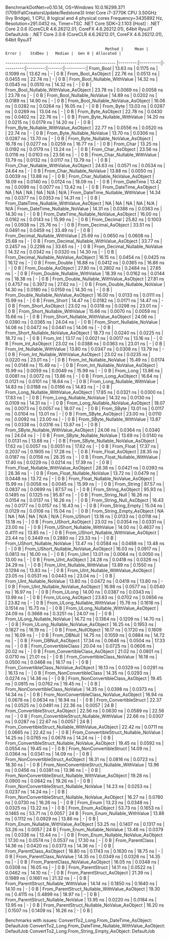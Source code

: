 
BenchmarkDotNet=v0.10.14, OS=Windows 10.0.16299.371 (1709/FallCreatorsUpdate/Redstone3)
Intel Core i7-3770K CPU 3.50GHz (Ivy Bridge), 1 CPU, 8 logical and 4 physical cores
Frequency=3435892 Hz, Resolution=291.0452 ns, Timer=TSC
.NET Core SDK=2.1.103
  [Host]     : .NET Core 2.0.6 (CoreCLR 4.6.26212.01, CoreFX 4.6.26212.01), 64bit RyuJIT
  DefaultJob : .NET Core 2.0.6 (CoreCLR 4.6.26212.01, CoreFX 4.6.26212.01), 64bit RyuJIT


                                                Method |     Mean |     Error |    StdDev |   Median |  Gen 0 | Allocated |
------------------------------------------------------ |---------:|----------:|----------:|---------:|-------:|----------:|
                                             From_Bool | 13.63 ns | 0.1175 ns | 0.1099 ns | 13.62 ns |      - |       0 B |
                                    From_Bool_AsObject | 22.76 ns | 0.0513 ns | 0.0455 ns | 22.74 ns |      - |       0 B |
                          From_Bool_Nullable_WithValue | 14.32 ns | 0.0545 ns | 0.0510 ns | 14.32 ns |      - |       0 B |
                 From_Bool_Nullable_WithValue_AsObject | 23.78 ns | 0.0069 ns | 0.0058 ns | 23.78 ns |      - |       0 B |
                            From_Bool_Nullable_NoValue | 14.89 ns | 0.0202 ns | 0.0189 ns | 14.90 ns |      - |       0 B |
                   From_Bool_Nullable_NoValue_AsObject | 16.06 ns | 0.0282 ns | 0.0264 ns | 16.05 ns |      - |       0 B |
                                             From_Byte | 13.03 ns | 0.0287 ns | 0.0269 ns | 13.04 ns |      - |       0 B |
                                    From_Byte_AsObject | 22.78 ns | 0.0430 ns | 0.0402 ns | 22.76 ns |      - |       0 B |
                          From_Byte_Nullable_WithValue | 14.20 ns | 0.0215 ns | 0.0179 ns | 14.20 ns |      - |       0 B |
                 From_Byte_Nullable_WithValue_AsObject | 22.77 ns | 0.0556 ns | 0.0520 ns | 22.74 ns |      - |       0 B |
                            From_Byte_Nullable_NoValue | 13.70 ns | 0.0306 ns | 0.0287 ns | 13.70 ns |      - |       0 B |
                   From_Byte_Nullable_NoValue_AsObject | 16.78 ns | 0.0277 ns | 0.0259 ns | 16.77 ns |      - |       0 B |
                                             From_Char | 13.25 ns | 0.0192 ns | 0.0179 ns | 13.24 ns |      - |       0 B |
                                    From_Char_AsObject | 23.56 ns | 0.0116 ns | 0.0103 ns | 23.56 ns |      - |       0 B |
                          From_Char_Nullable_WithValue | 13.79 ns | 0.0132 ns | 0.0117 ns | 13.79 ns |      - |       0 B |
                 From_Char_Nullable_WithValue_AsObject | 24.63 ns | 0.0571 ns | 0.0534 ns | 24.64 ns |      - |       0 B |
                            From_Char_Nullable_NoValue | 13.88 ns | 0.0050 ns | 0.0039 ns | 13.88 ns |      - |       0 B |
                   From_Char_Nullable_NoValue_AsObject | 18.09 ns | 0.0140 ns | 0.0124 ns | 18.09 ns |      - |       0 B |
                                         From_DateTime | 13.42 ns | 0.0099 ns | 0.0077 ns | 13.42 ns |      - |       0 B |
                                From_DateTime_AsObject |       NA |        NA |        NA |       NA |    N/A |       N/A |
                      From_DateTime_Nullable_WithValue | 14.34 ns | 0.0377 ns | 0.0353 ns | 14.31 ns |      - |       0 B |
             From_DateTime_Nullable_WithValue_AsObject |       NA |        NA |        NA |       NA |    N/A |       N/A |
                        From_DateTime_Nullable_NoValue | 14.31 ns | 0.0388 ns | 0.0363 ns | 14.30 ns |      - |       0 B |
               From_DateTime_Nullable_NoValue_AsObject | 16.00 ns | 0.0162 ns | 0.0143 ns | 15.99 ns |      - |       0 B |
                                          From_Decimal | 25.82 ns | 0.1003 ns | 0.0938 ns | 25.76 ns |      - |       0 B |
                                 From_Decimal_AsObject | 33.51 ns | 0.0491 ns | 0.0459 ns | 33.49 ns |      - |       0 B |
                       From_Decimal_Nullable_WithValue | 25.69 ns | 0.0650 ns | 0.0608 ns | 25.68 ns |      - |       0 B |
              From_Decimal_Nullable_WithValue_AsObject | 33.77 ns | 0.2457 ns | 0.2298 ns | 33.65 ns |      - |       0 B |
                         From_Decimal_Nullable_NoValue | 14.32 ns | 0.0342 ns | 0.0320 ns | 14.30 ns |      - |       0 B |
                From_Decimal_Nullable_NoValue_AsObject | 16.15 ns | 0.0454 ns | 0.0425 ns | 16.12 ns |      - |       0 B |
                                           From_Double | 16.88 ns | 0.0412 ns | 0.0365 ns | 16.86 ns |      - |       0 B |
                                  From_Double_AsObject | 27.80 ns | 0.2802 ns | 0.2484 ns | 27.65 ns |      - |       0 B |
                        From_Double_Nullable_WithValue | 18.39 ns | 0.0162 ns | 0.0144 ns | 18.38 ns |      - |       0 B |
               From_Double_Nullable_WithValue_AsObject | 27.81 ns | 0.4757 ns | 0.3972 ns | 27.62 ns |      - |       0 B |
                          From_Double_Nullable_NoValue | 14.30 ns | 0.0180 ns | 0.0159 ns | 14.30 ns |      - |       0 B |
                 From_Double_Nullable_NoValue_AsObject | 16.00 ns | 0.0133 ns | 0.0111 ns | 15.99 ns |      - |       0 B |
                                            From_Short | 14.47 ns | 0.0182 ns | 0.0171 ns | 14.47 ns |      - |       0 B |
                                   From_Short_AsObject | 23.02 ns | 0.0318 ns | 0.0298 ns | 23.01 ns |      - |       0 B |
                         From_Short_Nullable_WithValue | 15.66 ns | 0.0070 ns | 0.0059 ns | 15.66 ns |      - |       0 B |
                From_Short_Nullable_WithValue_AsObject | 24.06 ns | 0.0390 ns | 0.0365 ns | 24.04 ns |      - |       0 B |
                           From_Short_Nullable_NoValue | 14.08 ns | 0.0472 ns | 0.0441 ns | 14.06 ns |      - |       0 B |
                  From_Short_Nullable_NoValue_AsObject | 18.73 ns | 0.0240 ns | 0.0225 ns | 18.72 ns |      - |       0 B |
                                              From_Int | 13.17 ns | 0.0021 ns | 0.0017 ns | 13.16 ns |      - |       0 B |
                                     From_Int_AsObject | 23.02 ns | 0.0388 ns | 0.0363 ns | 23.01 ns |      - |       0 B |
                           From_Int_Nullable_WithValue | 13.80 ns | 0.0347 ns | 0.0308 ns | 13.79 ns |      - |       0 B |
                  From_Int_Nullable_WithValue_AsObject | 23.02 ns | 0.0235 ns | 0.0220 ns | 23.01 ns |      - |       0 B |
                             From_Int_Nullable_NoValue | 15.49 ns | 0.0174 ns | 0.0146 ns | 15.49 ns |      - |       0 B |
                    From_Int_Nullable_NoValue_AsObject | 15.99 ns | 0.0059 ns | 0.0049 ns | 15.99 ns |      - |       0 B |
                                             From_Long | 13.86 ns | 0.0081 ns | 0.0072 ns | 13.86 ns |      - |       0 B |
                                    From_Long_AsObject | 16.64 ns | 0.0121 ns | 0.0101 ns | 16.64 ns |      - |       0 B |
                          From_Long_Nullable_WithValue | 14.83 ns | 0.0188 ns | 0.0166 ns | 14.83 ns |      - |       0 B |
                 From_Long_Nullable_WithValue_AsObject | 17.85 ns | 0.0321 ns | 0.0300 ns | 17.83 ns |      - |       0 B |
                            From_Long_Nullable_NoValue | 14.32 ns | 0.0130 ns | 0.0109 ns | 14.31 ns |      - |       0 B |
                   From_Long_Nullable_NoValue_AsObject | 18.07 ns | 0.0073 ns | 0.0057 ns | 18.07 ns |      - |       0 B |
                                            From_SByte | 13.01 ns | 0.0117 ns | 0.0104 ns | 13.01 ns |      - |       0 B |
                                   From_SByte_AsObject | 23.00 ns | 0.0110 ns | 0.0092 ns | 23.00 ns |      - |       0 B |
                         From_SByte_Nullable_WithValue | 13.87 ns | 0.0338 ns | 0.0316 ns | 13.87 ns |      - |       0 B |
                From_SByte_Nullable_WithValue_AsObject | 24.06 ns | 0.0364 ns | 0.0340 ns | 24.04 ns |      - |       0 B |
                           From_SByte_Nullable_NoValue | 13.69 ns | 0.0140 ns | 0.0131 ns | 13.68 ns |      - |       0 B |
                  From_SByte_Nullable_NoValue_AsObject | 17.62 ns | 0.0057 ns | 0.0051 ns | 17.62 ns |      - |       0 B |
                                            From_Float | 17.37 ns | 0.2037 ns | 0.1905 ns | 17.28 ns |      - |       0 B |
                                   From_Float_AsObject | 28.35 ns | 0.0187 ns | 0.0156 ns | 28.35 ns |      - |       0 B |
                         From_Float_Nullable_WithValue | 17.40 ns | 0.0229 ns | 0.0214 ns | 17.39 ns |      - |       0 B |
                From_Float_Nullable_WithValue_AsObject | 28.38 ns | 0.0421 ns | 0.0393 ns | 28.36 ns |      - |       0 B |
                           From_Float_Nullable_NoValue | 13.72 ns | 0.0479 ns | 0.0448 ns | 13.72 ns |      - |       0 B |
                  From_Float_Nullable_NoValue_AsObject | 15.99 ns | 0.0058 ns | 0.0045 ns | 15.99 ns |      - |       0 B |
                                           From_String | 87.57 ns | 0.0837 ns | 0.0699 ns | 87.57 ns |      - |       0 B |
                                  From_String_AsObject | 95.93 ns | 0.1495 ns | 0.1325 ns | 95.87 ns |      - |       0 B |
                                      From_String_Null | 16.26 ns | 0.0154 ns | 0.0137 ns | 16.26 ns |      - |       0 B |
                             From_String_Null_AsObject | 16.43 ns | 0.0177 ns | 0.0157 ns | 16.43 ns |      - |       0 B |
                                     From_String_Empty | 15.04 ns | 0.0129 ns | 0.0108 ns | 15.04 ns |      - |       0 B |
                            From_String_Empty_AsObject |       NA |        NA |        NA |       NA |    N/A |       N/A |
                                           From_UShort | 13.18 ns | 0.0133 ns | 0.0118 ns | 13.18 ns |      - |       0 B |
                                  From_UShort_AsObject | 23.02 ns | 0.0354 ns | 0.0331 ns | 23.00 ns |      - |       0 B |
                        From_UShort_Nullable_WithValue | 14.00 ns | 0.4637 ns | 0.4111 ns | 13.85 ns |      - |       0 B |
               From_UShort_Nullable_WithValue_AsObject | 23.44 ns | 0.3449 ns | 0.2880 ns | 23.33 ns |      - |       0 B |
                          From_UShort_Nullable_NoValue | 13.47 ns | 0.0584 ns | 0.0488 ns | 13.48 ns |      - |       0 B |
                 From_UShort_Nullable_NoValue_AsObject | 16.03 ns | 0.0917 ns | 0.0813 ns | 16.00 ns |      - |       0 B |
                                             From_UInt | 13.01 ns | 0.0064 ns | 0.0050 ns | 13.00 ns |      - |       0 B |
                                    From_UInt_AsObject | 24.28 ns | 0.0418 ns | 0.0326 ns | 24.29 ns |      - |       0 B |
                          From_UInt_Nullable_WithValue | 13.89 ns | 0.1550 ns | 0.1294 ns | 13.83 ns |      - |       0 B |
                 From_UInt_Nullable_WithValue_AsObject | 23.05 ns | 0.0531 ns | 0.0443 ns | 23.04 ns |      - |       0 B |
                            From_UInt_Nullable_NoValue | 13.80 ns | 0.0472 ns | 0.0419 ns | 13.80 ns |      - |       0 B |
                   From_UInt_Nullable_NoValue_AsObject | 16.98 ns | 0.0577 ns | 0.0540 ns | 16.97 ns |      - |       0 B |
                                            From_ULong | 14.00 ns | 0.0387 ns | 0.0343 ns | 13.99 ns |      - |       0 B |
                                   From_ULong_AsObject | 23.83 ns | 0.0702 ns | 0.0656 ns | 23.82 ns |      - |       0 B |
                         From_ULong_Nullable_WithValue | 15.76 ns | 0.1618 ns | 0.1514 ns | 15.73 ns |      - |       0 B |
                From_ULong_Nullable_WithValue_AsObject | 24.09 ns | 0.3668 ns | 0.3251 ns | 24.07 ns |      - |       0 B |
                           From_ULong_Nullable_NoValue | 14.72 ns | 0.1364 ns | 0.1209 ns | 14.70 ns |      - |       0 B |
                  From_ULong_Nullable_NoValue_AsObject | 16.25 ns | 0.1953 ns | 0.1827 ns | 16.19 ns |      - |       0 B |
                                       From_NullObject | 16.17 ns | 0.1720 ns | 0.1609 ns | 16.09 ns |      - |       0 B |
                                           From_DBNull | 14.75 ns | 0.1059 ns | 0.0884 ns | 14.72 ns |      - |       0 B |
                                  From_DBNull_AsObject | 17.34 ns | 0.0646 ns | 0.0504 ns | 17.33 ns |      - |       0 B |
                                 From_ConvertibleClass | 20.04 ns | 0.0725 ns | 0.0606 ns | 20.02 ns |      - |       0 B |
                        From_ConvertibleClass_AsObject | 21.02 ns | 0.0801 ns | 0.0710 ns | 21.01 ns |      - |       0 B |
                         From_ConvertibleClass_NoValue | 16.18 ns | 0.0500 ns | 0.0468 ns | 16.17 ns |      - |       0 B |
                From_ConvertibleClass_NoValue_AsObject | 16.13 ns | 0.0329 ns | 0.0291 ns | 16.13 ns |      - |       0 B |
                              From_NonConvertibleClass | 14.35 ns | 0.0293 ns | 0.0274 ns | 14.36 ns |      - |       0 B |
                     From_NonConvertibleClass_AsObject | 19.45 ns | 0.0815 ns | 0.0762 ns | 19.45 ns |      - |       0 B |
                      From_NonConvertibleClass_NoValue | 14.35 ns | 0.0398 ns | 0.0373 ns | 14.34 ns |      - |       0 B |
             From_NonConvertibleClass_NoValue_AsObject | 16.94 ns | 0.0678 ns | 0.0634 ns | 16.94 ns |      - |       0 B |
                                From_ConvertibleStruct | 22.37 ns | 0.0525 ns | 0.0491 ns | 22.36 ns | 0.0057 |      24 B |
                       From_ConvertibleStruct_AsObject | 22.56 ns | 0.0630 ns | 0.0589 ns | 22.56 ns |      - |       0 B |
             From_ConvertibleStruct_Nullable_WithValue | 22.66 ns | 0.0307 ns | 0.0287 ns | 22.67 ns | 0.0057 |      24 B |
    From_ConvertibleStruct_Nullable_WithValue_AsObject | 22.42 ns | 0.0711 ns | 0.0665 ns | 22.42 ns |      - |       0 B |
               From_ConvertibleStruct_Nullable_NoValue | 14.25 ns | 0.0765 ns | 0.0678 ns | 14.24 ns |      - |       0 B |
      From_ConvertibleStruct_Nullable_NoValue_AsObject | 19.45 ns | 0.0592 ns | 0.0554 ns | 19.45 ns |      - |       0 B |
                             From_NonConvertibleStruct | 14.09 ns | 0.0364 ns | 0.0341 ns | 14.09 ns |      - |       0 B |
                    From_NonConvertibleStruct_AsObject | 18.31 ns | 0.0816 ns | 0.0723 ns | 18.30 ns |      - |       0 B |
          From_NonConvertibleStruct_Nullable_WithValue | 13.96 ns | 0.0456 ns | 0.0381 ns | 13.96 ns |      - |       0 B |
 From_NonConvertibleStruct_Nullable_WithValue_AsObject | 19.28 ns | 0.0900 ns | 0.0842 ns | 19.26 ns |      - |       0 B |
            From_NonConvertibleStruct_Nullable_NoValue | 14.23 ns | 0.0253 ns | 0.0237 ns | 14.24 ns |      - |       0 B |
   From_NonConvertibleStruct_Nullable_NoValue_AsObject | 16.27 ns | 0.0780 ns | 0.0730 ns | 16.26 ns |      - |       0 B |
                                             From_Enum | 13.23 ns | 0.0348 ns | 0.0325 ns | 13.22 ns |      - |       0 B |
                                    From_Enum_AsObject | 53.73 ns | 0.1653 ns | 0.1465 ns | 53.71 ns | 0.0057 |      24 B |
                          From_Enum_Nullable_WithValue | 13.88 ns | 0.1112 ns | 0.0929 ns | 13.86 ns |      - |       0 B |
                 From_Enum_Nullable_WithValue_AsObject | 53.25 ns | 0.1407 ns | 0.1317 ns | 53.26 ns | 0.0057 |      24 B |
                            From_Enum_Nullable_NoValue | 13.46 ns | 0.0379 ns | 0.0336 ns | 13.44 ns |      - |       0 B |
                   From_Enum_Nullable_NoValue_AsObject | 17.30 ns | 0.0574 ns | 0.0537 ns | 17.30 ns |      - |       0 B |
                                      From_ParentClass | 14.36 ns | 0.0420 ns | 0.0373 ns | 14.36 ns |      - |       0 B |
                             From_ParentClass_AsObject | 18.80 ns | 0.1743 ns | 0.1630 ns | 18.75 ns |      - |       0 B |
                              From_ParentClass_NoValue | 14.35 ns | 0.0349 ns | 0.0326 ns | 14.35 ns |      - |       0 B |
                     From_ParentClass_NoValue_AsObject | 16.05 ns | 0.0348 ns | 0.0308 ns | 16.05 ns |      - |       0 B |
                                     From_ParentStruct | 14.11 ns | 0.0522 ns | 0.0462 ns | 14.10 ns |      - |       0 B |
                            From_ParentStruct_AsObject | 21.39 ns | 0.1989 ns | 0.1661 ns | 21.32 ns |      - |       0 B |
                  From_ParentStruct_Nullable_WithValue | 14.14 ns | 0.1850 ns | 0.1640 ns | 14.10 ns |      - |       0 B |
         From_ParentStruct_Nullable_WithValue_AsObject | 19.30 ns | 0.4115 ns | 0.4899 ns | 18.97 ns |      - |       0 B |
                    From_ParentStruct_Nullable_NoValue | 13.95 ns | 0.0220 ns | 0.0184 ns | 13.95 ns |      - |       0 B |
           From_ParentStruct_Nullable_NoValue_AsObject | 16.20 ns | 0.1507 ns | 0.1409 ns | 16.26 ns |      - |       0 B |

Benchmarks with issues:
  ConvertTo2_Long.From_DateTime_AsObject: DefaultJob
  ConvertTo2_Long.From_DateTime_Nullable_WithValue_AsObject: DefaultJob
  ConvertTo2_Long.From_String_Empty_AsObject: DefaultJob
